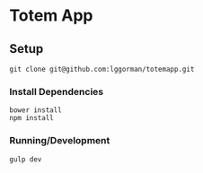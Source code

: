 # Totem App
## Setup
```
git clone git@github.com:lggorman/totemapp.git
```
### Install Dependencies
```
bower install
npm install
```
### Running/Development
```
gulp dev
```
